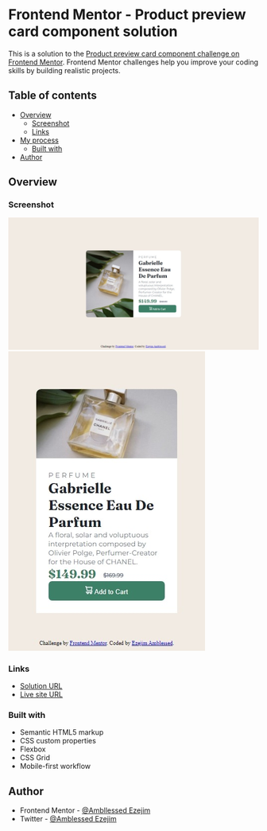 # Frontend Mentor - Product preview card component solution

This is a solution to the [Product preview card component challenge on Frontend Mentor](https://www.frontendmentor.io/challenges/product-preview-card-component-GO7UmttRfa). Frontend Mentor challenges help you improve your coding skills by building realistic projects.

## Table of contents

- [Overview](#overview)
  - [Screenshot](#screenshot)
  - [Links](#links)
- [My process](#my-process)
  - [Built with](#built-with)
- [Author](#author)

## Overview

### Screenshot

![Image](design/Web_capture_6-1-2023_16352_127.0.0.1.jpeg)
![Image](design/Web_capture_6-1-2023_14166_127.0.0.1.jpeg)

### Links

- [Solution URL](https://github.com/codibility/product-preview-card)
- [Live site URL](https://codibility.github.io/product-preview-card/)

### Built with

- Semantic HTML5 markup
- CSS custom properties
- Flexbox
- CSS Grid
- Mobile-first workflow

## Author

- Frontend Mentor - [@Ambllessed Ezejim](https://www.frontendmentor.io/profile/amblessedezejim)
- Twitter - [@Amblessed Ezejim](https://www.twitter.com/codibility)
